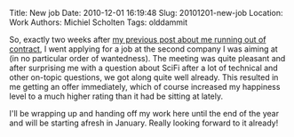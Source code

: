 Title: New job
Date: 2010-12-01 16:19:48
Slug: 20101201-new-job
Location: Work
Authors: Michiel Scholten
Tags: olddammit

<p>So, exactly two weeks after <a href="http://dammit.nl/p/895">my previous post about me running out of contract</a>, I went applying for a job at the second company I was aiming at (in no particular order of wantedness). The meeting was quite pleasant and after surprising me with a question about SciFi after a lot of technical and other on-topic questions, we got along quite well already. This resulted in me getting an offer immediately, which of course increased my happiness level to a much higher rating than it had be sitting at lately.</p>

<p>I'll be wrapping up and handing off my work here until the end of the year and will be starting afresh in January. Really looking forward to it already!</p>
